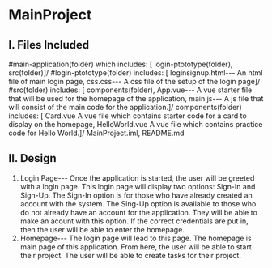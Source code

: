 # MainProject
I. Files Included
------------------
#main-application(folder) which includes: [
login-ptototype(folder), src(folder)]/
#login-ptototype(folder) includes: [
loginsignup.html---            An html file of main login page,
css.css---                     A css file of the setup of the login page]/
#src(folder) includes: [
components(folder),
App.vue---                     A vue starter file that will be used for the homepage of the application,
main.js---                     A js file that will consist of the main code for the application.]/
components(folder) includes: [
Card.vue                      A vue file which contains starter code for a card to display on the homepage,
HelloWorld.vue                A vue file which contains practice code for Hello World.]/
MainProject.iml,
README.md                      

II. Design
-----------
1. Login Page--- Once the application is started, the user will be greeted with a login page. This login page will display two options: Sign-In and Sign-Up. The Sign-In option is for those who have already created an account with the system. The Sing-Up option is available to those who do not already have an account for the application. They will be able to make an acount with this option. If the correct credentials are put in, then the user will be able to enter the homepage.
2. Homepage--- The login page will lead to this page. The homepage is main page of this application. From here, the user will be able to start their project. The user will be able to create tasks for their project.
